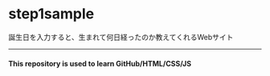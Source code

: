 step1sample
===========

誕生日を入力すると、生まれて何日経ったのか教えてくれるWebサイト

--------------------------
#### This repository is used to learn GitHub/HTML/CSS/JS

